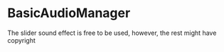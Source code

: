 # BasicAudioManager
The slider sound effect is free to be used, however, the rest might have copyright 

